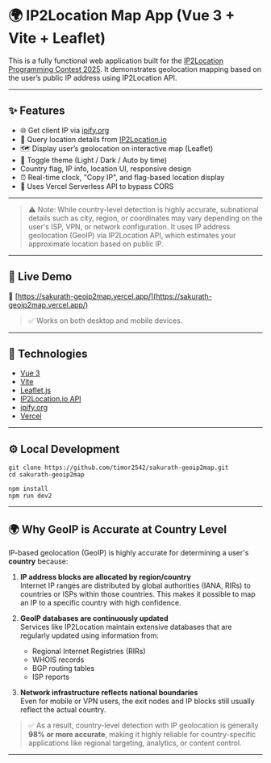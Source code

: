# 🌍 IP2Location Map App (Vue 3 + Vite + Leaflet)

This is a fully functional web application built for the [IP2Location Programming Contest 2025](https://www.ip2location.com). It demonstrates geolocation mapping based on the user’s public IP address using IP2Location API.

---

## ✨ Features

- 🌐 Get client IP via [ipify.org](https://www.ipify.org/)
- 📍 Query location details from [IP2Location.io](https://www.ip2location.io/)
- 🗺️ Display user’s geolocation on interactive map (Leaflet)
- 🎨 Toggle theme (Light / Dark / Auto by time)
- Country flag, IP info, location UI, responsive design
- ⏰ Real-time clock, "Copy IP", and flag-based location display
- 🧩 Uses Vercel Serverless API to bypass CORS

---

> ⚠️ Note: While country-level detection is highly accurate, subnational details such as city, region, or coordinates may vary depending on the user's ISP, VPN, or network configuration. It uses IP address geolocation (GeoIP) via IP2Location API, which estimates your approximate location based on public IP.

---
## 🚀 Live Demo

🔗 [https://sakurath-geoip2map.vercel.app/](https://sakurath-geoip2map.vercel.app/)

> ✅ Works on both desktop and mobile devices.

---

## 🧰 Technologies

- [Vue 3](https://vuejs.org/)
- [Vite](https://vitejs.dev/)
- [Leaflet.js](https://leafletjs.com/)
- [IP2Location.io API](https://ip2location.io/)
- [ipify.org](https://www.ipify.org/)
- [Vercel](https://vercel.com/)

---

## ⚙️ Local Development

```
git clone https://github.com/timor2542/sakurath-geoip2map.git
cd sakurath-geoip2map

npm install
npm run dev2

```

---
## 🌍 Why GeoIP is Accurate at Country Level

IP-based geolocation (GeoIP) is highly accurate for determining a user's **country** because:

1. **IP address blocks are allocated by region/country**  
   Internet IP ranges are distributed by global authorities (IANA, RIRs) to countries or ISPs within those countries. This makes it possible to map an IP to a specific country with high confidence.

2. **GeoIP databases are continuously updated**  
   Services like IP2Location maintain extensive databases that are regularly updated using information from:
   - Regional Internet Registries (RIRs)
   - WHOIS records
   - BGP routing tables
   - ISP reports

3. **Network infrastructure reflects national boundaries**  
   Even for mobile or VPN users, the exit nodes and IP blocks still usually reflect the actual country.

> ✅ As a result, country-level detection with IP geolocation is generally **98% or more accurate**, making it highly reliable for country-specific applications like regional targeting, analytics, or content control.
---
